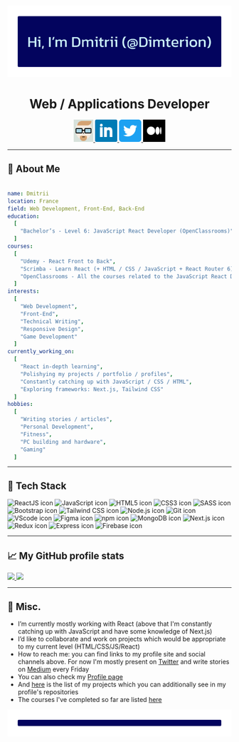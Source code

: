 <div align="center">
  <img src="https://raw.githubusercontent.com/Dimterion/Dimterion/main/GitHub_profile_header.png" alt="Header with the name - Dimterion." />
</div>

<h1 align="center">Web / Applications Developer</h1>

<div align="center">
  <a href="https://dimterion.github.io/">
    <img height="50" src="https://raw.githubusercontent.com/Dimterion/Dimterion/main/avatar_css.png" alt="Dimterion Profile site icon" />
  </a>
  <a href="https://www.linkedin.com/in/dmitrii-p/">
    <img height="50" src="https://raw.githubusercontent.com/Dimterion/Dimterion/main/317725_linkedin_social_icon.png" alt="LinkedIn icon" />
  </a>
  <a href="https://twitter.com/Dimterion/">
    <img height="50" src="https://raw.githubusercontent.com/Dimterion/Dimterion/main/5296516_tweet_twitter_twitter%20logo_icon.png" alt="Twitter icon" />
  </a>
  <a href="https://medium.com/@dimterion/">
    <img height="50" src="https://raw.githubusercontent.com/Dimterion/Dimterion/main/medium_m_icon.png" alt="Medium icon" />
  </a>
</div>

---

<h2>👀 About Me</h2>

```yaml

name: Dmitrii
location: France
field: Web Development, Front-End, Back-End
education:
  [
    "Bachelor’s - Level 6: JavaScript React Developer (OpenClassrooms)"
  ]
courses:
  [
    "Udemy - React Front to Back",
    "Scrimba - Learn React (+ HTML / CSS / JavaScript + React Router 6)",
    "OpenClassrooms - All the courses related to the JavaScript React Developer training program"
  ]
interests:
  [
    "Web Development",
    "Front-End",
    "Technical Writing",
    "Responsive Design",
    "Game Development"
  ]
currently_working_on:
  [
    "React in-depth learning",
    "Polishying my projects / portfolio / profiles",
    "Constantly catching up with JavaScript / CSS / HTML",
    "Exploring frameworks: Next.js, Tailwind CSS"
  ]
hobbies:
  [
    "Writing stories / articles",
    "Personal Development",
    "Fitness",
    "PC building and hardware",
    "Gaming"
  ]

```

---

<h2>🔧 Tech Stack</h2>
<div align="left">
  <img src="https://cdn.jsdelivr.net/gh/devicons/devicon/icons/react/react-original-wordmark.svg" alt="ReactJS icon" width="50" height="50" />
  <img src="https://cdn.jsdelivr.net/gh/devicons/devicon/icons/javascript/javascript-original.svg" alt="JavaScript icon" width="50" height="50" />
  <img src="https://cdn.jsdelivr.net/gh/devicons/devicon/icons/html5/html5-plain-wordmark.svg" alt="HTML5 icon" width="50" height="50" />
  <img src="https://cdn.jsdelivr.net/gh/devicons/devicon/icons/css3/css3-plain-wordmark.svg" alt="CSS3 icon" width="50" height="50" />
  <img src="https://cdn.jsdelivr.net/gh/devicons/devicon/icons/sass/sass-original.svg" alt="SASS icon" width="50" height="50" />
  <img src="https://cdn.jsdelivr.net/gh/devicons/devicon/icons/bootstrap/bootstrap-original-wordmark.svg" alt="Bootstrap icon" width="50" height="50" />
  <img src="https://cdn.jsdelivr.net/gh/devicons/devicon/icons/tailwindcss/tailwindcss-original-wordmark.svg" alt="Tailwind CSS icon" width="50" height="50" />
  <img src="https://cdn.jsdelivr.net/gh/devicons/devicon/icons/nodejs/nodejs-plain-wordmark.svg" alt="Node.js icon" width="50" height="50" />
  <img src="https://cdn.jsdelivr.net/gh/devicons/devicon/icons/git/git-plain-wordmark.svg" alt="Git icon" width="50" height="50" />
  <img src="https://cdn.jsdelivr.net/gh/devicons/devicon/icons/vscode/vscode-original-wordmark.svg" alt="VScode icon" width="50" height="50" />
  <img src="https://cdn.jsdelivr.net/gh/devicons/devicon/icons/figma/figma-original.svg" alt="Figma icon" width="50" height="50" />
  <img src="https://cdn.jsdelivr.net/gh/devicons/devicon/icons/npm/npm-original-wordmark.svg" alt="npm icon" width="50" height="50" />
  <img src="https://cdn.jsdelivr.net/gh/devicons/devicon/icons/mongodb/mongodb-plain-wordmark.svg" alt="MongoDB icon" width="50" height="50" />
  <img src="https://cdn.jsdelivr.net/gh/devicons/devicon/icons/nextjs/nextjs-original-wordmark.svg" alt="Next.js icon" width="50" height="50" />
  <img src="https://cdn.jsdelivr.net/gh/devicons/devicon/icons/redux/redux-original.svg" alt="Redux icon" width="50" height="50" />
  <img src="https://cdn.jsdelivr.net/gh/devicons/devicon/icons/express/express-original.svg" alt="Express icon" width="50" height="50" />
  <img src="https://cdn.jsdelivr.net/gh/devicons/devicon/icons/firebase/firebase-plain-wordmark.svg" alt="Firebase icon" width="50" height="50" />   
</div>

---

<h2>📈 My GitHub profile stats</h2>
<a href="https://github.com/Dimterion?tab=repositories">
  <img height="180em" src="https://github-readme-stats.zohan.tech/api?username=dimterion&theme=react&show_icons=true" />
</a>
<a href="https://dimterion.github.io/">
  <img height="180em" src="https://github-readme-stats.zohan.tech/api/top-langs/?username=dimterion&theme=react&layout=compact" />
</a>

---

<h2>📝 Misc.</h2>

- I’m currently mostly working with React (above that I'm constantly catching up with JavaScript and have some knowledge of Next.js)
- I’d like to collaborate and work on projects which would be appropriate to my current level (HTML/CSS/JS/React)
- How to reach me: you can find links to my profile site and social channels above. For now I'm mostly present on [Twitter](https://twitter.com/Dimterion) and write stories on [Medium](https://medium.com/@dimterion) every Friday
- You can also check my [Profile page](https://dimterion.github.io/)
- And [here](https://portfolio-site-dimterion.vercel.app/projects) is the list of my projects which you can additionally see in my profile's repositories
- The courses I've completed so far are listed [here](https://portfolio-site-dimterion.vercel.app/studies)

<div align="center">
  <img src="https://raw.githubusercontent.com/Dimterion/Dimterion/main/GitHub_profile_footer.png" alt="Footer line." />
</div>
